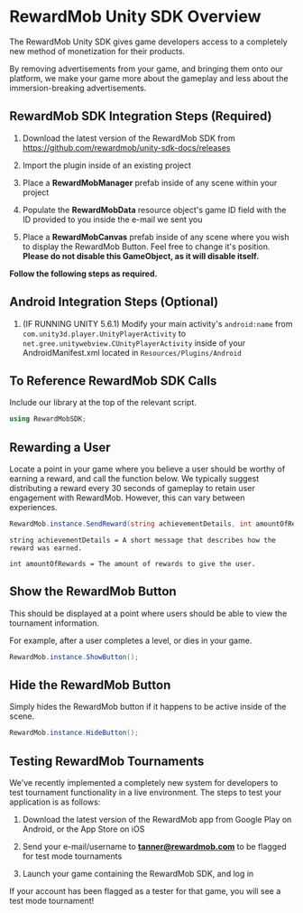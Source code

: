 # RewardMob Unity SDK Overview
The RewardMob Unity SDK gives game developers access to a completely new method of monetization for their products.

By removing advertisements from your game, and bringing them onto our platform, we make your game more about the gameplay
and less about the immersion-breaking advertisements.

## RewardMob SDK Integration Steps (Required)
1. Download the latest version of the RewardMob SDK from https://github.com/rewardmob/unity-sdk-docs/releases

2. Import the plugin inside of an existing project

3. Place a **RewardMobManager** prefab inside of any scene within your project

4. Populate the **RewardMobData** resource object's game ID field with the ID provided to you inside the e-mail we sent you

5. Place a **RewardMobCanvas** prefab inside of any scene where you wish to display the RewardMob Button. 
Feel free to change it's position. **Please do not disable this GameObject, 
as it will disable itself.**

**Follow the following steps as required.**

## Android Integration Steps (Optional)
1. (IF RUNNING UNITY 5.6.1) Modify your main activity's ```android:name``` from ```com.unity3d.player.UnityPlayerActivity``` to ```net.gree.unitywebview.CUnityPlayerActivity``` inside of your AndroidManifest.xml located in ```Resources/Plugins/Android```
 
 
## To Reference RewardMob SDK Calls
Include our library at the top of the relevant script.
```C#
using RewardMobSDK;
```


## Rewarding a User
Locate a point in your game where you believe a user should be worthy of earning a reward, and call the function below. We typically suggest distributing a reward every 30 seconds of gameplay to retain user engagement with RewardMob. However, this can vary between experiences.
```C#
RewardMob.instance.SendReward(string achievementDetails, int amountOfRewards);
```
```
string achievementDetails = A short message that describes how the reward was earned. 

int amountOfRewards = The amount of rewards to give the user. 
```


## Show the RewardMob Button
This should be displayed at a point where users should be able to view the tournament information. 

For example, after a user completes a level, or dies in your game. 
```C#
RewardMob.instance.ShowButton();
```


## Hide the RewardMob Button
Simply hides the RewardMob button if it happens to be active inside of the scene.
```C#
RewardMob.instance.HideButton();
```


## Testing RewardMob Tournaments
We've recently implemented a completely new system for developers to test tournament functionality in a live environment. The steps to test your application is as follows:

1. Download the latest version of the RewardMob app from Google Play on Android, or the App Store on iOS

2. Send your e-mail/username to **tanner@rewardmob.com** to be flagged for test mode tournaments

3. Launch your game containing the RewardMob SDK, and log in

If your account has been flagged as a tester for that game, you will see a test mode tournament!

